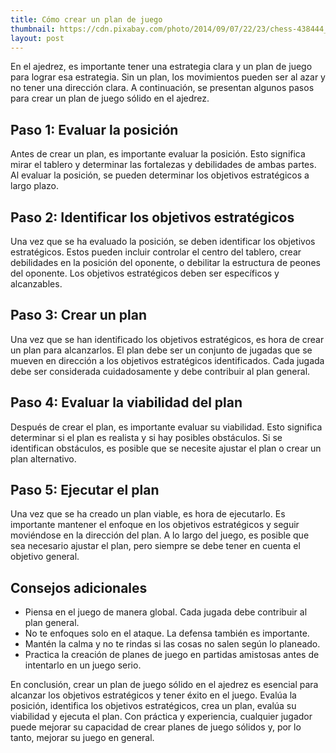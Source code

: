 ```yaml
---
title: Cómo crear un plan de juego
thumbnail: https://cdn.pixabay.com/photo/2014/09/07/22/23/chess-438444_960_720.jpg
layout: post
---
```


En el ajedrez, es importante tener una estrategia clara y un plan de juego para lograr esa estrategia. Sin un plan, los movimientos pueden ser al azar y no tener una dirección clara. A continuación, se presentan algunos pasos para crear un plan de juego sólido en el ajedrez.

## Paso 1: Evaluar la posición

Antes de crear un plan, es importante evaluar la posición. Esto significa mirar el tablero y determinar las fortalezas y debilidades de ambas partes. Al evaluar la posición, se pueden determinar los objetivos estratégicos a largo plazo.

## Paso 2: Identificar los objetivos estratégicos

Una vez que se ha evaluado la posición, se deben identificar los objetivos estratégicos. Estos pueden incluir controlar el centro del tablero, crear debilidades en la posición del oponente, o debilitar la estructura de peones del oponente. Los objetivos estratégicos deben ser específicos y alcanzables.

## Paso 3: Crear un plan

Una vez que se han identificado los objetivos estratégicos, es hora de crear un plan para alcanzarlos. El plan debe ser un conjunto de jugadas que se mueven en dirección a los objetivos estratégicos identificados. Cada jugada debe ser considerada cuidadosamente y debe contribuir al plan general.

## Paso 4: Evaluar la viabilidad del plan

Después de crear el plan, es importante evaluar su viabilidad. Esto significa determinar si el plan es realista y si hay posibles obstáculos. Si se identifican obstáculos, es posible que se necesite ajustar el plan o crear un plan alternativo.

## Paso 5: Ejecutar el plan

Una vez que se ha creado un plan viable, es hora de ejecutarlo. Es importante mantener el enfoque en los objetivos estratégicos y seguir moviéndose en la dirección del plan. A lo largo del juego, es posible que sea necesario ajustar el plan, pero siempre se debe tener en cuenta el objetivo general.

## Consejos adicionales

-   Piensa en el juego de manera global. Cada jugada debe contribuir al plan general.
-   No te enfoques solo en el ataque. La defensa también es importante.
-   Mantén la calma y no te rindas si las cosas no salen según lo planeado.
-   Practica la creación de planes de juego en partidas amistosas antes de intentarlo en un juego serio.

En conclusión, crear un plan de juego sólido en el ajedrez es esencial para alcanzar los objetivos estratégicos y tener éxito en el juego. Evalúa la posición, identifica los objetivos estratégicos, crea un plan, evalúa su viabilidad y ejecuta el plan. Con práctica y experiencia, cualquier jugador puede mejorar su capacidad de crear planes de juego sólidos y, por lo tanto, mejorar su juego en general.
